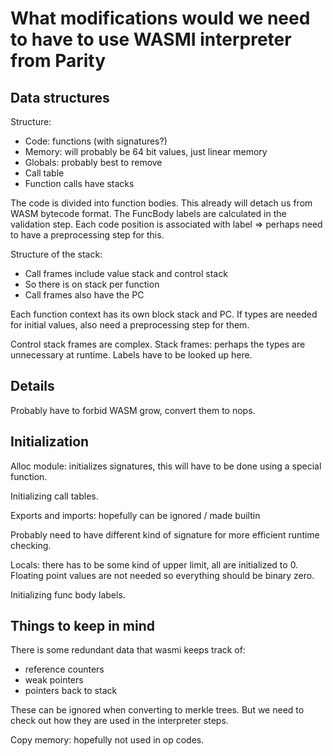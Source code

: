 # What modifications would we need to have to use WASMI interpreter from Parity

## Data structures

Structure:
 * Code: functions (with signatures?)
 * Memory: will probably be 64 bit values, just linear memory
 * Globals: probably best to remove
 * Call table
 * Function calls have stacks

The code is divided into function bodies. This already will detach us from WASM bytecode format.
The FuncBody labels are calculated in the validation step.
Each code position is associated with label ⇒ perhaps need to have a preprocessing step for this.

Structure of the stack:
 * Call frames include value stack and control stack
 * So there is on stack per function
 * Call frames also have the PC

Each function context has its own block stack and PC.
If types are needed for initial values, also need a preprocessing step for them.

Control stack frames are complex.
Stack frames: perhaps the types are unnecessary at runtime.
Labels have to be looked up here.

## Details

Probably have to forbid WASM grow, convert them to nops.

## Initialization

Alloc module:  initializes signatures, this will have to be done using a special function.

Initializing call tables.

Exports and imports: hopefully can be ignored / made builtin

Probably need to have different kind of signature for more efficient runtime checking.

Locals: there has to be some kind of upper limit, all are initialized to 0.
Floating point values are not needed so everything should be binary zero.

Initializing func body labels.

## Things to keep in mind

There is some redundant data that wasmi keeps track of:
* reference counters
* weak pointers
* pointers back to stack

These can be ignored when converting to merkle trees. But we need to check out how they are used in the interpreter steps.

Copy memory: hopefully not used in op codes.

